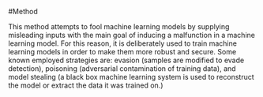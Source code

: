 #Method 


This method attempts to fool machine learning models by supplying misleading inputs with the main goal of inducing a malfunction in a machine learning model. For this reason, it is deliberately used to train machine learning models in order to make them more robust and secure. Some known employed strategies are: evasion (samples are modified to evade detection), poisoning (adversarial contamination of training data), and model stealing (a black box machine learning system is used to reconstruct the model or extract the data it was trained on.)